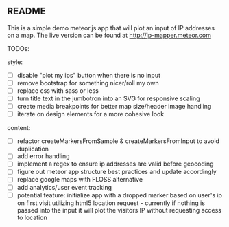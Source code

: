## README

This is a simple demo meteor.js app that will plot an input of IP addresses on a map.
The live version can be found at http://ip-mapper.meteor.com

TODOs:

style:
- [ ] disable "plot my ips" button when there is no input
- [ ] remove bootstrap for something nicer/roll my own
- [ ] replace css with sass or less
- [ ] turn title text in the jumbotron into an SVG for responsive scaling
- [ ] create media breakpoints for better map size/header image handling
- [ ] iterate on design elements for a more cohesive look

content:
- [ ] refactor createMarkersFromSample & createMarkersFromInput to avoid duplication
- [ ] add error handling
- [ ] implement a regex to ensure ip addresses are valid before geocoding
- [ ] figure out meteor app structure best practices and update accordingly
- [ ] replace google maps with FLOSS alternative
- [ ] add analytics/user event tracking
- [ ] potential feature: initialize app with a dropped marker based on user's ip on first visit utilizing html5 location request - currently if nothing is passed into the input it will plot the visitors IP without requesting access to location
